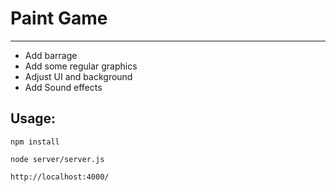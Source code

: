 # Paint Game #
****
- Add barrage 
- Add some regular graphics 
- Adjust UI and background
- Add Sound effects

## Usage:

    npm install

    node server/server.js

    http://localhost:4000/

